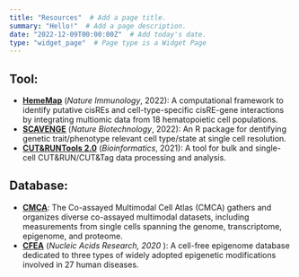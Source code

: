 ```yaml
---
title: "Resources"  # Add a page title.
summary: "Hello!"  # Add a page description.
date: "2022-12-09T00:00:00Z"  # Add today's date.
type: "widget_page"  # Page type is a Widget Page
---
```



## Tool:
- [**HemeMap**](https://github.com/sankaranlab/mecom_var) (*Nature Immunology*, 2022): A computational framework to identify putative cisREs and cell-type-specific cisRE-gene interactions by integrating multiomic data from 18 hematopoietic cell populations.
- [**SCAVENGE**](https://github.com/sankaranlab/SCAVENGE) (*Nature Biotechnology*, 2022): An R package for dentifying genetic trait/phenotype relevant cell type/state at single cell resolution.
- [**CUT&RUNTools 2.0**](https://github.com/fl-yu/CUT-RUNTools-2.0) (*Bioinformatics*, 2021): A tool for bulk and single-cell CUT&RUN/CUT&Tag data processing and analysis.

## Database:
- [**CMCA**](https://yulabgenomics.miracle.ac.cn:9066/cmca/home/): The Co-assayed Multimodal Cell Atlas (CMCA) gathers and organizes diverse co-assayed multimodal datasets, including measurements from single cells spanning the genome, transcriptome, epigenome, and proteome.
- [**CFEA**](http://www.bio-data.cn/CFEA/) (*Nucleic Acids Research, 2020* ): A cell-free epigenome database dedicated to three types of widely adopted epigenetic modifications involved in 27 human diseases.

<!-- 
### 12/09/2022 
We are excited that the Yu lab will be open in April 2023.
### 12/09/2022 
We are excited that the Yu lab will be open in April 2023.
### 12/09/2022 
We are excited that the Yu lab will be open in April 2023.
### 12/09/2022 
We are excited that the Yu lab will be open in April 2023.
[previous News]()

keep the same with news.md in home directory
-->




<br/><br/>
<br/><br/>
<br/><br/>
<br/><br/>
<br/><br/>
<br/><br/>
<br/><br/>
